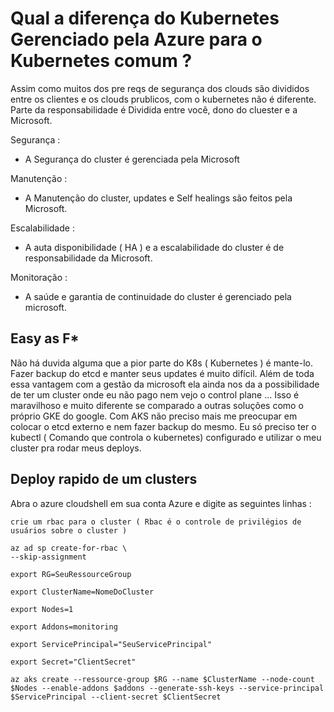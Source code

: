 # Qual a diferença do Kubernetes Gerenciado pela Azure para o Kubernetes comum ?

Assim como muitos dos pre reqs de segurança dos clouds são divididos entre os clientes e os clouds prublicos,
com o kubernetes não é diferente. Parte da responsabilidade é Dividida entre você, dono do cluester e a Microsoft.

Segurança :
   - A Segurança do cluster é gerenciada pela Microsoft

Manutenção :
   - A Manutenção do cluster, updates e Self healings são feitos pela Microsoft.

Escalabilidade :
   - A auta disponibilidade ( HA ) e a escalabilidade do cluster é de responsabilidade da Microsoft.

Monitoração :
   - A saúde e garantia de continuidade do cluster é gerenciado pela microsoft.


## Easy as F*

Não há duvida alguma que a pior parte do K8s ( Kubernetes ) é mante-lo. Fazer backup do etcd e manter seus updates é muito difícil. Além de toda essa vantagem com a gestão da microsoft ela ainda nos da a possibilidade de ter um cluster onde eu não pago nem vejo o control plane ... Isso é maravilhoso e muito diferente se comparado a outras soluções como o próprio GKE do google. Com AKS não preciso mais me preocupar em colocar o etcd externo e nem fazer backup do mesmo. Eu só preciso ter o kubectl ( Comando que controla o kubernetes) configurado e utilizar o meu cluster pra rodar meus deploys.

## Deploy rapido de um clusters

Abra o azure cloudshell em sua conta Azure e digite as seguintes linhas :

```
crie um rbac para o cluster ( Rbac é o controle de privilégios de usuários sobre o cluster )

az ad sp create-for-rbac \
--skip-assignment

export RG=SeuRessourceGroup

export ClusterName=NomeDoCluster

export Nodes=1

export Addons=monitoring

export ServicePrincipal="SeuServicePrincipal"

export Secret="ClientSecret"

az aks create --ressource-group $RG --name $ClusterName --node-count $Nodes --enable-addons $addons --generate-ssh-keys --service-principal $ServicePrincipal --client-secret $ClientSecret

```
